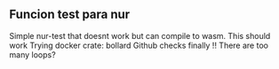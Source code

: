 ## Funcion test para nur
Simple nur-test that doesnt work but can compile to wasm.
This should work
Trying docker crate: bollard
Github checks finally !!
There are too many loops?
